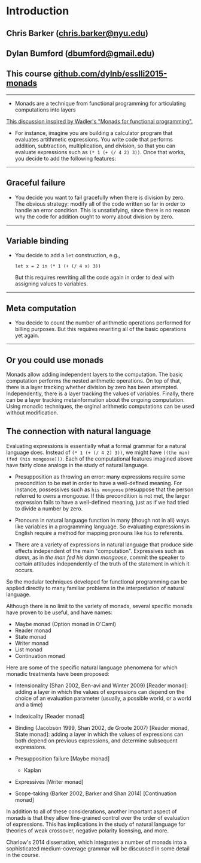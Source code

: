 # Introduction

## Chris Barker (chris.barker@nyu.edu)
## Dylan Bumford (dbumford@gmail.edu)
## This course [github.com/dylnb/esslli2015-monads](github.com/dylnb/esslli2015-monads)

---

* Monads are a technique from functional programming for articulating
  computations into layers

[This discussion inspired by Wadler's "Monads for functional programming".](../Readings/wadler-monads.pdf)

* For instance, imagine you are building a calculator program that
  evaluates artithmetic expressions.  You write code that performs
  addition, subtraction, multiplication, and division, so that you can
  evaluate expressions such as `(* 1 (+ (/ 4 2) 3))`.  Once that
  works, you decide to add the following features:

---

## Graceful failure

* You decide you want to fail gracefully when there is division by
  zero.  The obvious strategy: modify all of the code written so far
  in order to handle an error condition.  This is unsatisfying, since
  there is no reason why the code for addition ought to worry about
  division by zero.

---

## Variable binding

* You decide to add a `let` construction, e.g.,

    `let x = 2 in (* 1 (+ (/ 4 x) 3))`

  But this requires rewriting all the code again in order to deal with
  assigning values to variables.

---

## Meta computation

* You decide to count the number of arithmetic operations performed
  for billing purposes.  But this requires rewriting all of the basic
  operations yet again.

---

## Or you could use monads

Monads allow adding independent layers to the computation.  The basic
computation performs the nested arithmetic operations.  On top of
that, there is a layer tracking whether division by zero has been
attempted.  Independently, there is a layer tracking the values of
variables.  Finally, there can be a layer tracking metainformation
about the ongoing computation.  Using monadic techniques, the orginal
arithmetic computations can be used without modification.

## The connection with natural language

Evaluating expressions is essentially what a formal grammar for a
natural language does.  Instead of `(* 1 (+ (/ 4 2) 3))`, we might
have `((the man)(fed (his mongoose)))`.  Each of the computational
features imagined above have fairly close analogs in the study of
natural language.

* Presupposition as throwing an error: many expressions require some
  precondition to be met in order to have a well-defined meaning.  For
  instance, possessives such as `his mongoose` presuppose that the
  person referred to owns a mongoose.  If this precondition is not
  met, the larger expression fails to have a well-defined meaning,
  just as if we had tried to divide a number by zero.

* Pronouns in natural language function in many (though not in all)
  ways like variables in a programming language.  So evaluating
  expressions in English require a method for mapping pronouns like
  `his` to referents.

* There are a variety of expressions in natural language that produce
  side effects independent of the main "computation".  Expressives
  such as *damn*, as in *the man fed his damn mongoose*, commit the
  speaker to certain attitudes independently of the truth of the
  statement in which it occurs.
  
So the modular techniques developed for functional programming can be
applied directly to many familiar problems in the interpretation of
natural language.

Although there is no limit to the variety of monads, several specific
monads have proven to be useful, and have names:

* Maybe monad (Option monad in O'Caml)
* Reader monad
* State monad
* Writer monad
* List monad
* Continuation monad

Here are some of the specific natural language phenomena for which
monadic treatments have been proposed:

* Intensionality (Shan 2002, Ben-avi and Winter 2009) [Reader monad]:
  adding a layer in which the values of expressions can depend on the
  choice of an evaluation parameter (usually, a possible world, or a
  world and a time) 

* Indexicality [Reader monad]

* Binding (Jacobson 1999, Shan 2002, de Groote 2007) [Reader monad,
  State monad]: adding a layer in which the values of expressions can
  both depend on previous expressions, and determine subsequent
  expressions.

* Presupposition failure [Maybe monad]
  * Kaplan

* Expressives [Writer monad]

* Scope-taking (Barker 2002, Barker and Shan 2014) [Continuation monad]

In addition to all of these considerations, another important aspect
of monads is that they allow fine-grained control over the order of
evaluation of expressions.  This has implications in the study of
natural language for theories of weak crossover, negative polarity
licensing, and more.

Charlow's 2014 dissertation, which integrates a number of monads into
a sophisticated medium-coverage grammar will be discussed in some
detail in the course.
